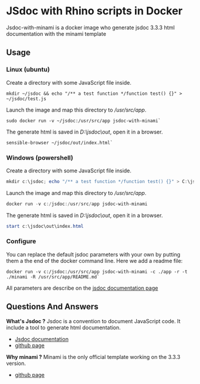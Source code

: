# JSdoc with Rhino scripts in Docker
Jsdoc-with-minami is a docker image who generate jsdoc 3.3.3 html documentation with the minami template

## Usage
### Linux (ubuntu)
Create a directory with some JavaScript file inside.
```Shell
mkdir ~/jsdoc && echo "/** a test function */function test() {}" > ~/jsdoc/test.js
``` 

Launch the image and map this directory to */usr/src/app*.
```Shell
sudo docker run -v ~/jsdoc:/usr/src/app jsdoc-with-minami`
```

The generate html is saved in *D:\jsdoc\out*, open it in a browser.
```Shell
sensible-browser ~/jsdoc/out/index.html`
```

### Windows (powershell)
Create a directory with some JavaScript file inside.
```Powershell
mkdir c:\jsdoc; echo "/** a test function */function test() {}" > C:\jsdoc\test.js
```

Launch the image and map this directory to */usr/src/app*.
```Powershell
docker run -v c:/jsdoc:/usr/src/app jsdoc-with-minami
```
The generate html is saved in *D:\jsdoc\out*, open it in a browser.
```Powershell
start c:\jsdoc\out\index.html
```


### Configure
You can replace the default jsdoc parameters with your own by putting them a the end of the docker command line. Here we add a readme file:
```Shell 
docker run -v c:/jsdoc:/usr/src/app jsdoc-with-minami -c ./app -r -t ./minami -R /usr/src/app/README.md`
```

All parameters are describe on the [jsdoc documentation page](https://jsdoc.app/about-commandline.html)

## Questions And Answers
**What's Jsdoc ?**
Jsdoc is a convention to document JavaScript code. It include a tool to generate html documentation.

- [Jsdoc documentation](https://jsdoc.app/)
- [github page](https://github.com/jsdoc/jsdoc)

**Why minami ?**
Minami is the only official template working on the 3.3.3 version.

- [github page](https://github.com/Nijikokun/minami)
